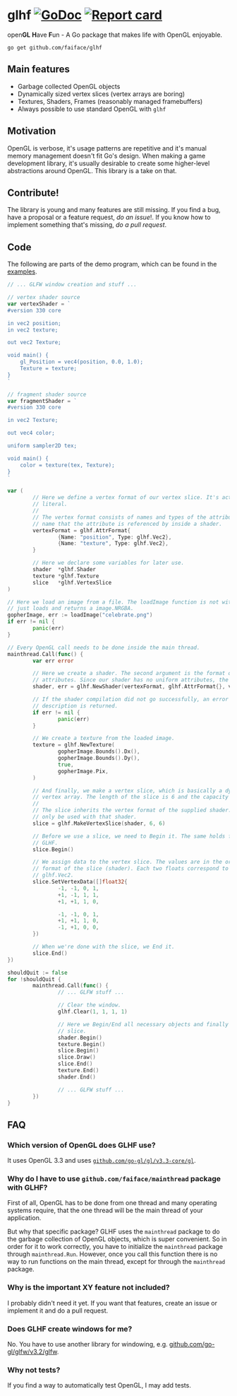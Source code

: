 # glhf [![GoDoc](https://godoc.org/github.com/faiface/glhf?status.svg)](http://godoc.org/github.com/faiface/glhf) [![Report card](https://goreportcard.com/badge/github.com/faiface/glhf)](https://goreportcard.com/report/github.com/faiface/glhf)

open**GL** **H**ave **F**un - A Go package that makes life with OpenGL enjoyable.

```
go get github.com/faiface/glhf
```

## Main features

- Garbage collected OpenGL objects
- Dynamically sized vertex slices (vertex arrays are boring)
- Textures, Shaders, Frames (reasonably managed framebuffers)
- Always possible to use standard OpenGL with `glhf`

## Motivation

OpenGL is verbose, it's usage patterns are repetitive and it's manual memory management doesn't fit
Go's design. When making a game development library, it's usually desirable to create some
higher-level abstractions around OpenGL. This library is a take on that.

## Contribute!

The library is young and many features are still missing. If you find a bug, have a proposal or a
feature request, _do an issue_!. If you know how to implement something that's missing, _do a pull
request_.

## Code

The following are parts of the demo program, which can be found in the [examples](https://github.com/faiface/glhf/tree/master/examples/demo).

```go
// ... GLFW window creation and stuff ...

// vertex shader source
var vertexShader = `
#version 330 core

in vec2 position;
in vec2 texture;

out vec2 Texture;

void main() {
	gl_Position = vec4(position, 0.0, 1.0);
	Texture = texture;
}
`

// fragment shader source
var fragmentShader = `
#version 330 core

in vec2 Texture;

out vec4 color;

uniform sampler2D tex;

void main() {
	color = texture(tex, Texture);
}
`

var (
        // Here we define a vertex format of our vertex slice. It's actually a basic slice
        // literal.
        //
        // The vertex format consists of names and types of the attributes. The name is the
        // name that the attribute is referenced by inside a shader.
        vertexFormat = glhf.AttrFormat{
                {Name: "position", Type: glhf.Vec2},
                {Name: "texture", Type: glhf.Vec2},
        }

        // Here we declare some variables for later use.
        shader  *glhf.Shader
        texture *glhf.Texture
        slice   *glhf.VertexSlice
)

// Here we load an image from a file. The loadImage function is not within the library, it
// just loads and returns a image.NRGBA.
gopherImage, err := loadImage("celebrate.png")
if err != nil {
        panic(err)
}

// Every OpenGL call needs to be done inside the main thread.
mainthread.Call(func() {
        var err error

        // Here we create a shader. The second argument is the format of the uniform
        // attributes. Since our shader has no uniform attributes, the format is empty.
        shader, err = glhf.NewShader(vertexFormat, glhf.AttrFormat{}, vertexShader, fragmentShader)

        // If the shader compilation did not go successfully, an error with a full
        // description is returned.
        if err != nil {
                panic(err)
        }

        // We create a texture from the loaded image.
        texture = glhf.NewTexture(
                gopherImage.Bounds().Dx(),
                gopherImage.Bounds().Dy(),
                true,
                gopherImage.Pix,
        )

        // And finally, we make a vertex slice, which is basically a dynamically sized
        // vertex array. The length of the slice is 6 and the capacity is the same.
        //
        // The slice inherits the vertex format of the supplied shader. Also, it should
        // only be used with that shader.
        slice = glhf.MakeVertexSlice(shader, 6, 6)

        // Before we use a slice, we need to Begin it. The same holds for all objects in
        // GLHF.
        slice.Begin()

        // We assign data to the vertex slice. The values are in the order as in the vertex
        // format of the slice (shader). Each two floats correspond to an attribute of type
        // glhf.Vec2.
        slice.SetVertexData([]float32{
                -1, -1, 0, 1,
                +1, -1, 1, 1,
                +1, +1, 1, 0,

                -1, -1, 0, 1,
                +1, +1, 1, 0,
                -1, +1, 0, 0,
        })

        // When we're done with the slice, we End it.
        slice.End()
})

shouldQuit := false
for !shouldQuit {
        mainthread.Call(func() {
                // ... GLFW stuff ...

                // Clear the window.
                glhf.Clear(1, 1, 1, 1)

                // Here we Begin/End all necessary objects and finally draw the vertex
                // slice.
                shader.Begin()
                texture.Begin()
                slice.Begin()
                slice.Draw()
                slice.End()
                texture.End()
                shader.End()

                // ... GLFW stuff ...
        })
}
```

## FAQ

### Which version of OpenGL does GLHF use?

It uses OpenGL 3.3 and uses
[`github.com/go-gl/gl/v3.3-core/gl`](https://github.com/go-gl/gl/tree/master/v3.3-core/gl).

### Why do I have to use `github.com/faiface/mainthread` package with GLHF?

First of all, OpenGL has to be done from one thread and many operating systems require, that the one
thread will be the main thread of your application.

But why that specific package? GLHF uses the `mainthread` package to do the garbage collection of
OpenGL objects, which is super convenient. So in order for it to work correctly, you have to
initialize the `mainthread` package through `mainthread.Run`. However, once you call this function
there is no way to run functions on the main thread, except for through the `mainthread` package.

### Why is the important XY feature not included?

I probably didn't need it yet. If you want that features, create an issue or implement it and do a
pull request.

### Does GLHF create windows for me?

No. You have to use another library for windowing, e.g.
[github.com/go-gl/glfw/v3.2/glfw](https://github.com/go-gl/glfw/tree/master/v3.2/glfw).

### Why not tests?

If you find a way to automatically test OpenGL, I may add tests.